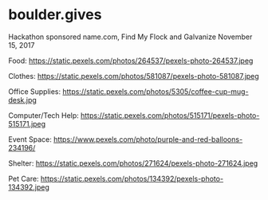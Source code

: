 # boulder.gives
Hackathon sponsored name.com, Find My Flock and Galvanize
November 15, 2017


Food: https://static.pexels.com/photos/264537/pexels-photo-264537.jpeg

Clothes: https://static.pexels.com/photos/581087/pexels-photo-581087.jpeg

Office Supplies: https://static.pexels.com/photos/5305/coffee-cup-mug-desk.jpg

Computer/Tech Help: https://static.pexels.com/photos/515171/pexels-photo-515171.jpeg

Event Space: https://www.pexels.com/photo/purple-and-red-balloons-234196/

Shelter: https://static.pexels.com/photos/271624/pexels-photo-271624.jpeg

Pet Care: https://static.pexels.com/photos/134392/pexels-photo-134392.jpeg
